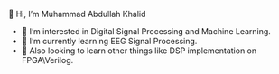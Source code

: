👋 Hi, I’m Muhammad Abdullah Khalid
- 👀 I’m interested in Digital Signal Processing and Machine Learning.
- 🌱 I’m currently learning EEG Signal Processing. 
- 🌱 Also looking to learn other things like DSP implementation on FPGA\Verilog.
<!---
makhalid1999/makhalid1999 is a ✨ special ✨ repository because its `README.md` (this file) appears on your GitHub profile.
You can click the Preview link to take a look at your changes.
--->
